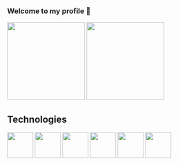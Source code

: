 ### Welcome to my profile 👋

<!--Stats-->
<section>
  <img height="180em" src="https://github-readme-stats.vercel.app/api?username=Almeedus&show_icons=true&theme=dracula"/>
  <img height="180em" src="https://github-readme-stats.vercel.app/api/top-langs/?username=Almeedus&theme=dracula&layout=compact"/>
</section>

<!--Technologies Icons-->
<section>
  <h2>Technologies</h2>
  
  <img align="center" height="60" width="60" src="https://cdn.jsdelivr.net/gh/devicons/devicon@latest/icons/python/python-original.svg" /> 
  <img align="center" height="60" width="60" src="https://cdn.jsdelivr.net/gh/devicons/devicon@latest/icons/sql/sql-original.svg" />
  <img align="center" height="60" width="60" src="https://cdn.jsdelivr.net/gh/devicons/devicon@latest/icons/css3/css3-original.svg" /> 
  <img align="center" height="60" width="60" src="https://cdn.jsdelivr.net/gh/devicons/devicon@latest/icons/html5/html5-original.svg" />
  <img align="center" height="60" width="60" src="https://cdn.jsdelivr.net/gh/devicons/devicon@latest/icons/cplusplus/cplusplus-original.svg" />
<img align="center" height="60" width="60" src="https://cdn.jsdelivr.net/gh/devicons/devicon@latest/icons/javascript/javascript-original.svg" />
          
</section>
